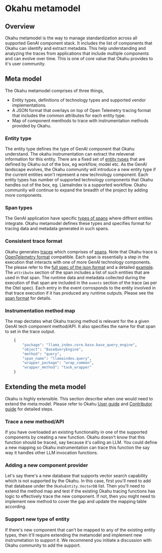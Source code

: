 # Okahu metamodel

## Overview 
Okahu metamodel is the way to manage standardization across all supported GenAI component stack. It includes the list of components that Okahu can identify and extract metadata. This help understanding and analyzing the traces from applications that include multiple components and can evolve over time. This is one of core value that Okahu provides to it's user community.

## Meta model
The Okahu metamodel comprises of three things, 
- Entity types, definitions of technology types and supported vendor implementations.
- A JSON format that overlays on top of Open Telemetry tracing format that includes the common attributes for each entity type.
- Map of component menthods to trace with instrumentation methods provided by Okahu.

### Entity type
The entity type defines the type of GenAI component that Okahu understand. The okahu instrumentation can extract the relevenat information for this entity. There are a fixed set of [entity types](./entity_types.py) that are defined by Okahu out of the box, eg workflow, model etc. As the GenAI landscape evolves, the Okahu community will introduce a new entity type if the current entities won't represent a new technology component.
Each entity types has number of supported technology components that Okahu handles out of the box, eg. LlamaIndex is a supported workflow. Okahu community will continue to expand the breadth of the project by adding more components.

### Span types
The GenAI application have specific [types of spans](./spans/README.md#span-types-and-events) where diffrent entities integrate. Okahu metamodel defines these types and specifies format for tracing data and metadata generated in such spans. 

### Consistent trace format
Okahu generates [traces](../../../Okahu_User_Guide.md#traces) which comprises of [spans](../../../Okahu_User_Guide.md#spans). Note that Okahu trace is [OpenTelemetry format](https://opentelemetry.io/docs/concepts/signals/traces/) compatible. Each span is essentially a step in the execution that interacts with one of more GenAI technology components. The please refer to the [full spec of the json format](./span_format.json) and a detailed [example](./span_example.json). 
The ```attribute``` section of the span includes a list of such entities that are used in that span.
The runtime data and metadata collected during the execution of that span are included in the ```events``` section of the trace (as per the Otel spec). Each entry in the event corrosponds to the entity involved in that trace execution if it has produced any runtime outputs. 
Please see the [span format](./spans/README.md) for details.

### Instrumentation method map
The map dectates what Okahu tracing method is relevant for the a given GenAI tech component method/API. It also specifies the name for that span to set in the trace output.
```python
    {
        "package": "llama_index.core.base.base_query_engine",
        "object": "BaseQueryEngine",
        "method": "query",
        "span_name": "llamaindex.query",
        "wrapper_package": "wrap_common",
        "wrapper_method": "task_wrapper"
    }
```

## Extending the meta model
Okahu is highly extensible. This section describe when one would need to extend the meta model. Please refer to Okahu [User guide](../../../Okahu_User_Guide.md) and [Contributor guide](../../../Okahu_contributor_guide.md) for detailed steps.
### Trace a new method/API
If you have overloaded an existing functionality in one of the supported components by creating a new function. Okahu doesn't know that this function should be traced, say because it's calling an LLM. You could define a new mapping so Okahu instrumentation can trace this function the say way it handles other LLM invocation functions.

### Adding a new component provider
Let's say there's a new database that supports vector search capability which is not supported by the Okahu. In this case, first you'll need to add that database under the ``OkahuEntity.VectorDB`` list. Then you'll need to extend the method map and test if the existing Okahu tracing functions has logic to effectively trace the new component. If not, then you might need to implement new method to cover the gap and update the mapping table according.

### Support new type of entity
If there's new component that can't be mapped to any of the existing entity types, then it'll require extending the metamodel and implement new instrumetation to support it. We recommend you initiate a discussion with Okahu community to add the support.
